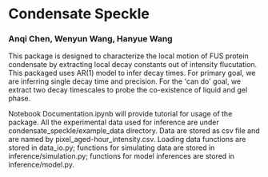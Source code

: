 # Condensate Speckle

### Anqi Chen, Wenyun Wang, Hanyue Wang

This package is designed to characterize the local motion of FUS protein condensate by extracting local decay constants out of intensity flucutation. This packaged uses AR(1) model to infer decay times. For primary goal, we are inferring single decay time and precision. For the 'can do' goal, we extract two decay timescales to probe the co-existence of liquid and gel phase.

Notebook Documentation.ipynb will provide tutorial for usage of the package. All the experimental data used for inference are under condensate_speckle/example_data directory. Data are stored as csv file and are named by pixel_aged-hour_intensity.csv. Loading data functions are stored in data_io.py; functions for simulating data are stored in inference/simulation.py; functions for model inferences are stored in inference/model.py.

